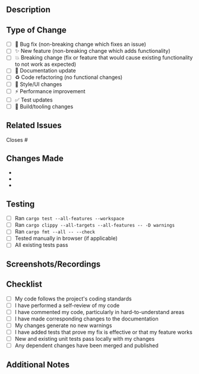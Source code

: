 ## Description

<!-- Provide a brief description of the changes in this PR -->

## Type of Change

<!-- Mark the relevant option with an "x" -->

- [ ] 🐛 Bug fix (non-breaking change which fixes an issue)
- [ ] ✨ New feature (non-breaking change which adds functionality)
- [ ] 💥 Breaking change (fix or feature that would cause existing functionality to not work as expected)
- [ ] 📝 Documentation update
- [ ] ♻️ Code refactoring (no functional changes)
- [ ] 🎨 Style/UI changes
- [ ] ⚡️ Performance improvement
- [ ] ✅ Test updates
- [ ] 🔧 Build/tooling changes

## Related Issues

<!-- Link to related issues using #issue_number -->

Closes #

## Changes Made

<!-- List the main changes made in this PR -->

- 
- 
- 

## Testing

<!-- Describe the tests you ran and their results -->

- [ ] Ran `cargo test --all-features --workspace`
- [ ] Ran `cargo clippy --all-targets --all-features -- -D warnings`
- [ ] Ran `cargo fmt --all -- --check`
- [ ] Tested manually in browser (if applicable)
- [ ] All existing tests pass

## Screenshots/Recordings

<!-- If applicable, add screenshots or recordings to demonstrate the changes -->

## Checklist

- [ ] My code follows the project's coding standards
- [ ] I have performed a self-review of my code
- [ ] I have commented my code, particularly in hard-to-understand areas
- [ ] I have made corresponding changes to the documentation
- [ ] My changes generate no new warnings
- [ ] I have added tests that prove my fix is effective or that my feature works
- [ ] New and existing unit tests pass locally with my changes
- [ ] Any dependent changes have been merged and published

## Additional Notes

<!-- Any additional information or context about the PR -->
